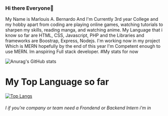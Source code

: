 ### Hi there Everyone👋
My Name is Marlouis A. Bernardo And I'm Currently 3rd year College and my hobby apart from coding are playing online games, watching tutorials to sharpen my skills, reading manga, and watching anime.
My Language that i know so far are HTML, CSS, Javascript, PHP and the Libraries and frameworks are Boostrap, Express, Nodejs. I'm working now in my project Which is MERN hopefully by the end of this year
I'm Competent enough to use MERN. Im anspiring Full stack developer.
#My stats for now

![Anurag's GitHub stats](https://github-readme-stats.vercel.app/api?username=marklouisALTER&show_icons=true&theme=radical)


# My Top Language so far

[![Top Langs](https://github-readme-stats.vercel.app/api/top-langs/?username=marklouisALTER&hide=java)](https://github.com/anuraghazra/github-readme-stats)



###### I if you're company or team need a Frondend or Backend Intern i'm in
